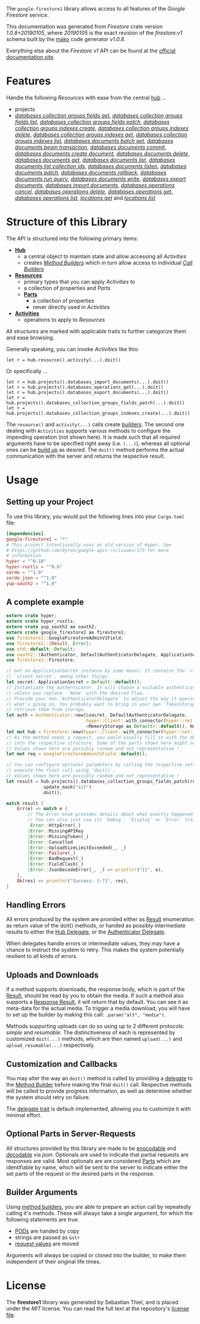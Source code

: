 <!---
DO NOT EDIT !
This file was generated automatically from 'src/mako/api/README.md.mako'
DO NOT EDIT !
-->
The `google-firestore1` library allows access to all features of the *Google Firestore* service.

This documentation was generated from *Firestore* crate version *1.0.8+20190105*, where *20190105* is the exact revision of the *firestore:v1* schema built by the [mako](http://www.makotemplates.org/) code generator *v1.0.8*.

Everything else about the *Firestore* *v1* API can be found at the
[official documentation site](https://cloud.google.com/firestore).
# Features

Handle the following *Resources* with ease from the central [hub](https://docs.rs/google-firestore1/1.0.8+20190105/google_firestore1/struct.Firestore.html) ... 

* projects
 * [*databases collection groups fields get*](https://docs.rs/google-firestore1/1.0.8+20190105/google_firestore1/struct.ProjectDatabaseCollectionGroupFieldGetCall.html), [*databases collection groups fields list*](https://docs.rs/google-firestore1/1.0.8+20190105/google_firestore1/struct.ProjectDatabaseCollectionGroupFieldListCall.html), [*databases collection groups fields patch*](https://docs.rs/google-firestore1/1.0.8+20190105/google_firestore1/struct.ProjectDatabaseCollectionGroupFieldPatchCall.html), [*databases collection groups indexes create*](https://docs.rs/google-firestore1/1.0.8+20190105/google_firestore1/struct.ProjectDatabaseCollectionGroupIndexeCreateCall.html), [*databases collection groups indexes delete*](https://docs.rs/google-firestore1/1.0.8+20190105/google_firestore1/struct.ProjectDatabaseCollectionGroupIndexeDeleteCall.html), [*databases collection groups indexes get*](https://docs.rs/google-firestore1/1.0.8+20190105/google_firestore1/struct.ProjectDatabaseCollectionGroupIndexeGetCall.html), [*databases collection groups indexes list*](https://docs.rs/google-firestore1/1.0.8+20190105/google_firestore1/struct.ProjectDatabaseCollectionGroupIndexeListCall.html), [*databases documents batch get*](https://docs.rs/google-firestore1/1.0.8+20190105/google_firestore1/struct.ProjectDatabaseDocumentBatchGetCall.html), [*databases documents begin transaction*](https://docs.rs/google-firestore1/1.0.8+20190105/google_firestore1/struct.ProjectDatabaseDocumentBeginTransactionCall.html), [*databases documents commit*](https://docs.rs/google-firestore1/1.0.8+20190105/google_firestore1/struct.ProjectDatabaseDocumentCommitCall.html), [*databases documents create document*](https://docs.rs/google-firestore1/1.0.8+20190105/google_firestore1/struct.ProjectDatabaseDocumentCreateDocumentCall.html), [*databases documents delete*](https://docs.rs/google-firestore1/1.0.8+20190105/google_firestore1/struct.ProjectDatabaseDocumentDeleteCall.html), [*databases documents get*](https://docs.rs/google-firestore1/1.0.8+20190105/google_firestore1/struct.ProjectDatabaseDocumentGetCall.html), [*databases documents list*](https://docs.rs/google-firestore1/1.0.8+20190105/google_firestore1/struct.ProjectDatabaseDocumentListCall.html), [*databases documents list collection ids*](https://docs.rs/google-firestore1/1.0.8+20190105/google_firestore1/struct.ProjectDatabaseDocumentListCollectionIdCall.html), [*databases documents listen*](https://docs.rs/google-firestore1/1.0.8+20190105/google_firestore1/struct.ProjectDatabaseDocumentListenCall.html), [*databases documents patch*](https://docs.rs/google-firestore1/1.0.8+20190105/google_firestore1/struct.ProjectDatabaseDocumentPatchCall.html), [*databases documents rollback*](https://docs.rs/google-firestore1/1.0.8+20190105/google_firestore1/struct.ProjectDatabaseDocumentRollbackCall.html), [*databases documents run query*](https://docs.rs/google-firestore1/1.0.8+20190105/google_firestore1/struct.ProjectDatabaseDocumentRunQueryCall.html), [*databases documents write*](https://docs.rs/google-firestore1/1.0.8+20190105/google_firestore1/struct.ProjectDatabaseDocumentWriteCall.html), [*databases export documents*](https://docs.rs/google-firestore1/1.0.8+20190105/google_firestore1/struct.ProjectDatabaseExportDocumentCall.html), [*databases import documents*](https://docs.rs/google-firestore1/1.0.8+20190105/google_firestore1/struct.ProjectDatabaseImportDocumentCall.html), [*databases operations cancel*](https://docs.rs/google-firestore1/1.0.8+20190105/google_firestore1/struct.ProjectDatabaseOperationCancelCall.html), [*databases operations delete*](https://docs.rs/google-firestore1/1.0.8+20190105/google_firestore1/struct.ProjectDatabaseOperationDeleteCall.html), [*databases operations get*](https://docs.rs/google-firestore1/1.0.8+20190105/google_firestore1/struct.ProjectDatabaseOperationGetCall.html), [*databases operations list*](https://docs.rs/google-firestore1/1.0.8+20190105/google_firestore1/struct.ProjectDatabaseOperationListCall.html), [*locations get*](https://docs.rs/google-firestore1/1.0.8+20190105/google_firestore1/struct.ProjectLocationGetCall.html) and [*locations list*](https://docs.rs/google-firestore1/1.0.8+20190105/google_firestore1/struct.ProjectLocationListCall.html)




# Structure of this Library

The API is structured into the following primary items:

* **[Hub](https://docs.rs/google-firestore1/1.0.8+20190105/google_firestore1/struct.Firestore.html)**
    * a central object to maintain state and allow accessing all *Activities*
    * creates [*Method Builders*](https://docs.rs/google-firestore1/1.0.8+20190105/google_firestore1/trait.MethodsBuilder.html) which in turn
      allow access to individual [*Call Builders*](https://docs.rs/google-firestore1/1.0.8+20190105/google_firestore1/trait.CallBuilder.html)
* **[Resources](https://docs.rs/google-firestore1/1.0.8+20190105/google_firestore1/trait.Resource.html)**
    * primary types that you can apply *Activities* to
    * a collection of properties and *Parts*
    * **[Parts](https://docs.rs/google-firestore1/1.0.8+20190105/google_firestore1/trait.Part.html)**
        * a collection of properties
        * never directly used in *Activities*
* **[Activities](https://docs.rs/google-firestore1/1.0.8+20190105/google_firestore1/trait.CallBuilder.html)**
    * operations to apply to *Resources*

All *structures* are marked with applicable traits to further categorize them and ease browsing.

Generally speaking, you can invoke *Activities* like this:

```Rust,ignore
let r = hub.resource().activity(...).doit()
```

Or specifically ...

```ignore
let r = hub.projects().databases_import_documents(...).doit()
let r = hub.projects().databases_operations_get(...).doit()
let r = hub.projects().databases_export_documents(...).doit()
let r = hub.projects().databases_collection_groups_fields_patch(...).doit()
let r = hub.projects().databases_collection_groups_indexes_create(...).doit()
```

The `resource()` and `activity(...)` calls create [builders][builder-pattern]. The second one dealing with `Activities` 
supports various methods to configure the impending operation (not shown here). It is made such that all required arguments have to be 
specified right away (i.e. `(...)`), whereas all optional ones can be [build up][builder-pattern] as desired.
The `doit()` method performs the actual communication with the server and returns the respective result.

# Usage

## Setting up your Project

To use this library, you would put the following lines into your `Cargo.toml` file:

```toml
[dependencies]
google-firestore1 = "*"
# This project intentionally uses an old version of Hyper. See
# https://github.com/Byron/google-apis-rs/issues/173 for more
# information.
hyper = "^0.10"
hyper-rustls = "^0.6"
serde = "^1.0"
serde_json = "^1.0"
yup-oauth2 = "^1.0"
```

## A complete example

```Rust
extern crate hyper;
extern crate hyper_rustls;
extern crate yup_oauth2 as oauth2;
extern crate google_firestore1 as firestore1;
use firestore1::GoogleFirestoreAdminV1Field;
use firestore1::{Result, Error};
use std::default::Default;
use oauth2::{Authenticator, DefaultAuthenticatorDelegate, ApplicationSecret, MemoryStorage};
use firestore1::Firestore;

// Get an ApplicationSecret instance by some means. It contains the `client_id` and 
// `client_secret`, among other things.
let secret: ApplicationSecret = Default::default();
// Instantiate the authenticator. It will choose a suitable authentication flow for you, 
// unless you replace  `None` with the desired Flow.
// Provide your own `AuthenticatorDelegate` to adjust the way it operates and get feedback about 
// what's going on. You probably want to bring in your own `TokenStorage` to persist tokens and
// retrieve them from storage.
let auth = Authenticator::new(&secret, DefaultAuthenticatorDelegate,
                              hyper::Client::with_connector(hyper::net::HttpsConnector::new(hyper_rustls::TlsClient::new())),
                              <MemoryStorage as Default>::default(), None);
let mut hub = Firestore::new(hyper::Client::with_connector(hyper::net::HttpsConnector::new(hyper_rustls::TlsClient::new())), auth);
// As the method needs a request, you would usually fill it with the desired information
// into the respective structure. Some of the parts shown here might not be applicable !
// Values shown here are possibly random and not representative !
let mut req = GoogleFirestoreAdminV1Field::default();

// You can configure optional parameters by calling the respective setters at will, and
// execute the final call using `doit()`.
// Values shown here are possibly random and not representative !
let result = hub.projects().databases_collection_groups_fields_patch(req, "name")
             .update_mask("sit")
             .doit();

match result {
    Err(e) => match e {
        // The Error enum provides details about what exactly happened.
        // You can also just use its `Debug`, `Display` or `Error` traits
         Error::HttpError(_)
        |Error::MissingAPIKey
        |Error::MissingToken(_)
        |Error::Cancelled
        |Error::UploadSizeLimitExceeded(_, _)
        |Error::Failure(_)
        |Error::BadRequest(_)
        |Error::FieldClash(_)
        |Error::JsonDecodeError(_, _) => println!("{}", e),
    },
    Ok(res) => println!("Success: {:?}", res),
}

```
## Handling Errors

All errors produced by the system are provided either as [Result](https://docs.rs/google-firestore1/1.0.8+20190105/google_firestore1/enum.Result.html) enumeration as return value of 
the doit() methods, or handed as possibly intermediate results to either the 
[Hub Delegate](https://docs.rs/google-firestore1/1.0.8+20190105/google_firestore1/trait.Delegate.html), or the [Authenticator Delegate](https://docs.rs/yup-oauth2/*/yup_oauth2/trait.AuthenticatorDelegate.html).

When delegates handle errors or intermediate values, they may have a chance to instruct the system to retry. This 
makes the system potentially resilient to all kinds of errors.

## Uploads and Downloads
If a method supports downloads, the response body, which is part of the [Result](https://docs.rs/google-firestore1/1.0.8+20190105/google_firestore1/enum.Result.html), should be
read by you to obtain the media.
If such a method also supports a [Response Result](https://docs.rs/google-firestore1/1.0.8+20190105/google_firestore1/trait.ResponseResult.html), it will return that by default.
You can see it as meta-data for the actual media. To trigger a media download, you will have to set up the builder by making
this call: `.param("alt", "media")`.

Methods supporting uploads can do so using up to 2 different protocols: 
*simple* and *resumable*. The distinctiveness of each is represented by customized 
`doit(...)` methods, which are then named `upload(...)` and `upload_resumable(...)` respectively.

## Customization and Callbacks

You may alter the way an `doit()` method is called by providing a [delegate](https://docs.rs/google-firestore1/1.0.8+20190105/google_firestore1/trait.Delegate.html) to the 
[Method Builder](https://docs.rs/google-firestore1/1.0.8+20190105/google_firestore1/trait.CallBuilder.html) before making the final `doit()` call. 
Respective methods will be called to provide progress information, as well as determine whether the system should 
retry on failure.

The [delegate trait](https://docs.rs/google-firestore1/1.0.8+20190105/google_firestore1/trait.Delegate.html) is default-implemented, allowing you to customize it with minimal effort.

## Optional Parts in Server-Requests

All structures provided by this library are made to be [enocodable](https://docs.rs/google-firestore1/1.0.8+20190105/google_firestore1/trait.RequestValue.html) and 
[decodable](https://docs.rs/google-firestore1/1.0.8+20190105/google_firestore1/trait.ResponseResult.html) via *json*. Optionals are used to indicate that partial requests are responses 
are valid.
Most optionals are are considered [Parts](https://docs.rs/google-firestore1/1.0.8+20190105/google_firestore1/trait.Part.html) which are identifiable by name, which will be sent to 
the server to indicate either the set parts of the request or the desired parts in the response.

## Builder Arguments

Using [method builders](https://docs.rs/google-firestore1/1.0.8+20190105/google_firestore1/trait.CallBuilder.html), you are able to prepare an action call by repeatedly calling it's methods.
These will always take a single argument, for which the following statements are true.

* [PODs][wiki-pod] are handed by copy
* strings are passed as `&str`
* [request values](https://docs.rs/google-firestore1/1.0.8+20190105/google_firestore1/trait.RequestValue.html) are moved

Arguments will always be copied or cloned into the builder, to make them independent of their original life times.

[wiki-pod]: http://en.wikipedia.org/wiki/Plain_old_data_structure
[builder-pattern]: http://en.wikipedia.org/wiki/Builder_pattern
[google-go-api]: https://github.com/google/google-api-go-client

# License
The **firestore1** library was generated by Sebastian Thiel, and is placed 
under the *MIT* license.
You can read the full text at the repository's [license file][repo-license].

[repo-license]: https://github.com/Byron/google-apis-rsblob/master/LICENSE.md
